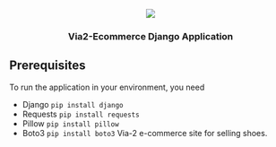 <p align="center"><img src="https://via2-ecommerce.s3.amazonaws.com/images/logo.png" width="auto" height="auto"></p>
<h3 align="center">Via2-Ecommerce Django Application</h3>

## Prerequisites

To run the application in your environment, you need 
- Django `pip install django`
- Requests `pip install requests`
- Pillow `pip install pillow`
- Boto3 `pip install boto3`
Via-2 e-commerce site for selling shoes.
